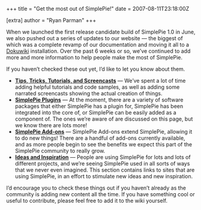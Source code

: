 +++
title = "Get the most out of SimplePie!"
date = 2007-08-11T23:18:00Z

[extra]
author = "Ryan Parman"
+++

When we launched the first release candidate build of SimplePie 1.0 in June, we also pushed out a series of updates to our website — the biggest of which was a complete revamp of our documentation and moving it all to a [Dokuwiki](http://dokuwiki.org) installation. Over the past 6 weeks or so, we’ve continued to add more and more information to help people make the most of SimplePie.

If you haven’t checked these out yet, I’d like to let you know about them.

- **[Tips, Tricks, Tutorials, and Screencasts](/wiki/tutorial/)** — We’ve spent a lot of time adding helpful tutorials and code samples, as well as adding some narrated screencasts showing the actual creation of things.
- **[SimplePie Plugins](/wiki/plugins/)** — At the moment, there are a variety of software packages that either SimplePie has a plugin for, SimplePie has been integrated into the core of, or SimplePie can be easily added as a component of. The ones we’re aware of are discussed on this page, but we know there are lots more!
- **[SimplePie Add-ons](/wiki/addons/)** — SimplePie Add-ons extend SimplePie, allowing it to do new things! There are a handful of add-ons currently available, and as more people begin to see the benefits we expect this part of the SimplePie community to really grow.
- **[Ideas and Inspiration](/wiki/ideas/)** — People are using SimplePie for lots and lots of different projects, and we’re seeing SimplePie used in all sorts of ways that we never even imagined. This section contains links to sites that are using SimplePie, in an effort to stimulate new ideas and new inspiration.

I’d encourage you to check these things out if you haven’t already as the community is adding new content all the time. If you have something cool or useful to contribute, please feel free to add it to the wiki yourself.
